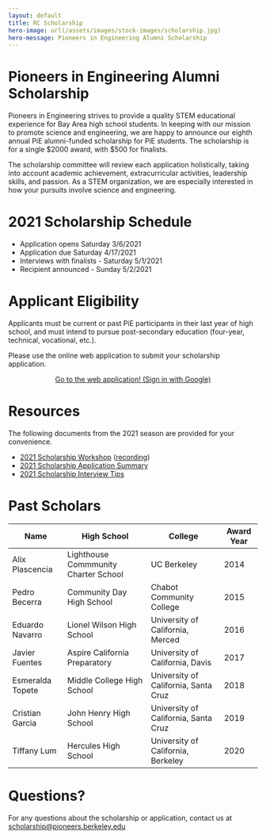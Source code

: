 ```yaml
---
layout: default
title: RC Scholarship
hero-image: url(/assets/images/stock-images/scholarship.jpg)
hero-message: Pioneers in Engineering Alumni Scholarship
---
```


<h1>Pioneers in Engineering Alumni Scholarship</h1>
<p>
Pioneers in Engineering strives to provide a quality STEM educational experience for Bay Area high school students. In keeping with our mission to promote science and engineering, we are happy to announce our eighth annual PiE alumni-funded scholarship for PiE students. The scholarship is for a single $2000 award, with $500 for finalists.

The scholarship committee will review each application holistically, taking into account academic achievement, extracurricular activities, leadership skills, and passion. As a STEM organization, we are especially interested in how your pursuits involve science and engineering.
</p>

<h1>2021 Scholarship Schedule</h1>

<ul>
    <li>Application opens Saturday 3/6/2021</li>
    <li>Application due Saturday 4/17/2021</li>
    <li>Interviews with finalists - Saturday 5/1/2021</li>
    <li>Recipient announced - Sunday 5/2/2021</li>
</ul>

<h1>Applicant Eligibility</h1>
<p>
Applicants must be current or past PiE participants in their last year of high school, and must intend to pursue post-secondary education (four-year, technical, vocational, etc.).

Please use the online web application to submit your scholarship application.
</p>
<center>
  <a href="https://scholarship.pierobotics.org/accounts/google/login" class="btn btn-primary">Go to the web application! (Sign in with Google)</a>
</center>

<h1>Resources</h1>
<p>
The following documents from the 2021 season are provided for your convenience.
</p>

<ul>
<li><a target="_blank" href="{{ '/assets/scholarship/2021_pie_scholarship_workshop.pdf' | prepend: site.baseurl }}">2021 Scholarship Workshop</a> (<a href="https://drive.google.com/file/d/1WK6IHjJFmyEaO8QcdZC1ZEn1EVLeVSgT/view?usp=sharing">recording</a>)</li>
<li><a target="_blank" href="{{ '/assets/scholarship/2021_pie_scholarship_application.pdf' | prepend: site.baseurl }}">2021 Scholarship Application Summary</a></li>
<li><a target="_blank" href="{{ '/assets/scholarship/2021_pie_scholarship_interview_tips.pdf' | prepend: site.baseurl }}">2021 Scholarship Interview Tips</a></li>
</ul>

<h1>Past Scholars</h1>

<table class="table table-striped table-hover ">
  <thead>
    <tr>
      <th>Name</th>
      <th>High School</th>
      <th>College</th>
      <th>Award Year</th>
    </tr>
  </thead>
  <tbody>
    <tr>
      <td>Alix Plascencia</td>
      <td>Lighthouse Commmunity Charter School</td>
      <td>UC Berkeley</td>
      <td>2014</td>
    </tr>
    <tr>
      <td>Pedro Becerra</td>
      <td>Community Day High School</td>
      <td>Chabot Community College</td>
      <td>2015</td>
    </tr>
    <tr>
      <td>Eduardo Navarro</td>
      <td>Lionel Wilson High School</td>
      <td>University of California, Merced</td>
      <td>2016</td>
    </tr>
    <tr>
      <td>Javier Fuentes</td>
      <td>Aspire California Preparatory</td>
      <td>University of California, Davis</td>
      <td>2017</td>
    </tr>
    <tr>
      <td>Esmeralda Topete</td>
      <td>Middle College High School</td>
      <td>University of California, Santa Cruz</td>
      <td>2018</td>
    </tr>
    <tr>
      <td>Cristian Garcia</td>
      <td>John Henry High School</td>
      <td>University of California, Santa Cruz</td>
      <td>2019</td>
    </tr>
    <tr>
      <td>Tiffany Lum</td>
      <td>Hercules High School</td>
      <td>University of California, Berkeley</td>
      <td>2020</td>
    </tr>
  </tbody>
</table>

<h1>Questions?</h1>
<p>
For any questions about the scholarship or application, contact us at <a href="mailto:scholarship@pioneers.berkeley.edu"> scholarship@pioneers.berkeley.edu </a>
</p>


